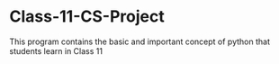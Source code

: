 # Class-11-CS-Project
This program contains the basic and important concept of python that  students learn in Class 11
